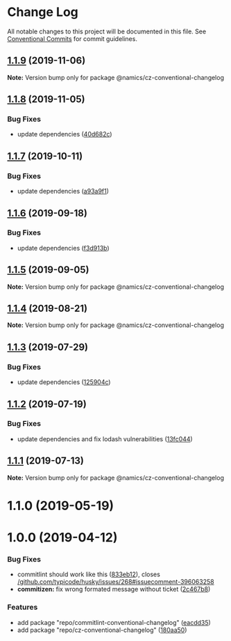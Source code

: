 # Change Log

All notable changes to this project will be documented in this file.
See [Conventional Commits](https://conventionalcommits.org) for commit guidelines.

## [1.1.9](https://github.com/namics/frontend-defaults/compare/@namics/cz-conventional-changelog@1.1.8...@namics/cz-conventional-changelog@1.1.9) (2019-11-06)

**Note:** Version bump only for package @namics/cz-conventional-changelog

## [1.1.8](https://github.com/namics/frontend-defaults/compare/@namics/cz-conventional-changelog@1.1.7...@namics/cz-conventional-changelog@1.1.8) (2019-11-05)

### Bug Fixes

-   update dependencies ([40d682c](https://github.com/namics/frontend-defaults/commit/40d682c7f67ed7990295c171b6898b74a52ebb70))

## [1.1.7](https://github.com/namics/frontend-defaults/compare/@namics/cz-conventional-changelog@1.1.6...@namics/cz-conventional-changelog@1.1.7) (2019-10-11)

### Bug Fixes

-   update dependencies ([a93a9f1](https://github.com/namics/frontend-defaults/commit/a93a9f15adf85b7c949bc47040a67e190eedd77e))

## [1.1.6](https://github.com/namics/frontend-defaults/compare/@namics/cz-conventional-changelog@1.1.5...@namics/cz-conventional-changelog@1.1.6) (2019-09-18)

### Bug Fixes

-   update dependencies ([f3d913b](https://github.com/namics/frontend-defaults/commit/f3d913b))

## [1.1.5](https://github.com/namics/frontend-defaults/compare/@namics/cz-conventional-changelog@1.1.4...@namics/cz-conventional-changelog@1.1.5) (2019-09-05)

**Note:** Version bump only for package @namics/cz-conventional-changelog

## [1.1.4](https://github.com/namics/frontend-defaults/compare/@namics/cz-conventional-changelog@1.1.3...@namics/cz-conventional-changelog@1.1.4) (2019-08-21)

**Note:** Version bump only for package @namics/cz-conventional-changelog

## [1.1.3](https://github.com/namics/frontend-defaults/compare/@namics/cz-conventional-changelog@1.1.2...@namics/cz-conventional-changelog@1.1.3) (2019-07-29)

### Bug Fixes

-   update dependencies ([125904c](https://github.com/namics/frontend-defaults/commit/125904c))

## [1.1.2](https://github.com/namics/frontend-defaults/compare/@namics/cz-conventional-changelog@1.1.1...@namics/cz-conventional-changelog@1.1.2) (2019-07-19)

### Bug Fixes

-   update dependencies and fix lodash vulnerabilities ([13fc044](https://github.com/namics/frontend-defaults/commit/13fc044))

## [1.1.1](https://github.com/namics/frontend-defaults/compare/@namics/cz-conventional-changelog@1.1.0...@namics/cz-conventional-changelog@1.1.1) (2019-07-13)

**Note:** Version bump only for package @namics/cz-conventional-changelog

# 1.1.0 (2019-05-19)

# 1.0.0 (2019-04-12)

### Bug Fixes

-   commitlint should work like this ([833eb12](https://github.com/namics/frontend-defaults/commit/833eb12)), closes [/github.com/typicode/husky/issues/268#issuecomment-396063258](https://github.com//github.com/typicode/husky/issues/268/issues/issuecomment-396063258)
-   **commitizen:** fix wrong formated message without ticket ([2c467b8](https://github.com/namics/frontend-defaults/commit/2c467b8))

### Features

-   add package "repo/commitlint-conventional-changelog" ([eacdd35](https://github.com/namics/frontend-defaults/commit/eacdd35))
-   add package "repo/cz-conventional-changelog" ([180aa50](https://github.com/namics/frontend-defaults/commit/180aa50))

